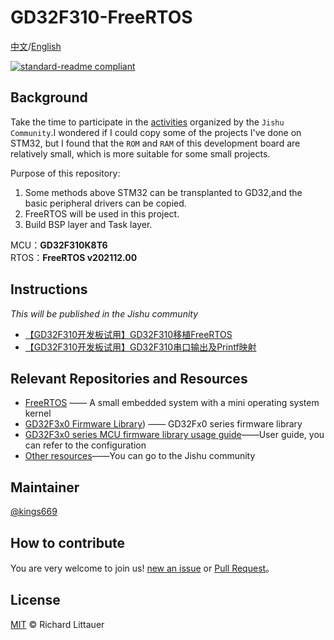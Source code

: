 # GD32F310-FreeRTOS

[中文](./README.md)/[English](./README_en.md)

[![standard-readme compliant](https://img.shields.io/badge/readme%20style-standard-brightgreen.svg?style=flat-square)](https://github.com/kings669/GD32F310-FreeRTOS)

## Background

Take the time to participate in the [activities](https://aijishu.com/e/1120000000306632) organized by the `Jishu Community`.I wondered if I could copy some of the projects I've done on STM32, but I found that the `ROM` and `RAM` of this development board are relatively small, which is more suitable for some small projects.

Purpose of this repository:

1. Some methods above STM32 can be transplanted to GD32,and the basic peripheral drivers can be copied.
2. FreeRTOS will be used in this project.
3. Build BSP layer and Task layer.

MCU：**GD32F310K8T6**  
RTOS：**FreeRTOS v202112.00**  

## Instructions

*This will be published in the Jishu community*


- [【GD32F310开发板试用】GD32F310移植FreeRTOS](https://aijishu.com/a/1060000000314175) 
- [【GD32F310开发板试用】GD32F310串口输出及Printf映射](https://aijishu.com/a/1060000000314295) 

## Relevant Repositories and Resources

- [FreeRTOS](https://github.com/FreeRTOS/FreeRTOS) —— A small embedded system with a mini operating system kernel
- [GD32F3x0 Firmware Library](http://www.gd32mcu.com/cn/download/7?kw=GD32F3)) —— GD32Fx0 series firmware library
- [GD32F3x0 series MCU firmware library usage guide](http://www.gd32mcu.com/download/down/document_id/217/path_type/2)——User guide, you can refer to the configuration
- [Other resources](https://aijishu.com/a/1060000000306188)——You can go to the Jishu community

## Maintainer

[@kings669](https://github.com/kings669)

## How to contribute

You are very welcome to join us!
[new an issue](https://github.com/kings669/GD32F310-FreeRTOS/issues) or [Pull Request](https://github.com/kings669/GD32F310-FreeRTOS/pulls)。

## License

[MIT](LICENSE) © Richard Littauer